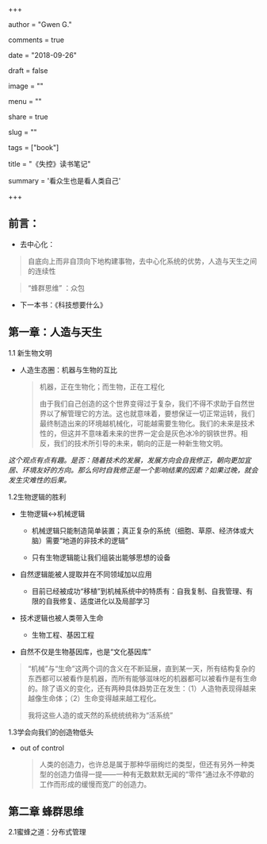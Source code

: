 
+++

author = "Gwen G."

comments = true

date = "2018-09-26"

draft = false

image = ""

menu = ""

share = true

slug = ""

tags = ["book"]

title = "《失控》读书笔记"

summary = '看众生也是看人类自己'


+++

## 前言：

- 去中心化：

> 自底向上而非自顶向下地构建事物，去中心化系统的优势，人造与天生之间的连续性

> “蜂群思维” ：众包

- 下一本书：《科技想要什么》



## 第一章：人造与天生

1.1 新生物文明

- 人造生态圈：机器与生物的互比

  > 机器，正在生物化；而生物，正在工程化
  >
  > 由于我们自己创造的这个世界变得过于复杂，我们不得不求助于自然世界以了解管理它的方法。这也就意味着，要想保证一切正常运转，我们最终制造出来的环境越机械化，可能越需要生物化。我们的未来是技术性的，但这并不意味着未来的世界一定会是灰色冰冷的钢铁世界。相反，我们的技术所引导的未来，朝向的正是一种新生物文明。

*这个观点有点有趣。是否：随着技术的发展，发展方向会自我修正，朝向更加宜居、环境友好的方向。那么何时自我修正是一个影响结果的因素？如果过晚，就会发生灾难性的后果。*

1.2生物逻辑的胜利

- 生物逻辑<->机械逻辑

  - 机械逻辑只能制造简单装置；真正复杂的系统（细胞、草原、经济体或大脑）需要“地道的非技术的逻辑”

  - 只有生物逻辑能让我们组装出能够思想的设备

- 自然逻辑能被人提取并在不同领域加以应用

  - 目前已经被成功“移植”到机械系统中的特质有：自我复制、自我管理、有限的自我修复、适度进化以及局部学习

- 技术逻辑也被人类带入生命

  - 生物工程、基因工程

- 自然不仅是生物基因库，也是“文化基因库”

> “机械”与“生命”这两个词的含义在不断延展，直到某一天，所有结构复杂的东西都可以被看作是机器，而所有能够滋味吃的机器都可以被看作是有生命的。除了语义的变化，还有两种具体趋势正在发生：（1）人造物表现得越来越像生命体；（2）生命变得越来越工程化。
>
> 我将这些人造的或天然的系统统统称为“活系统”



1.3学会向我们的创造物低头

- out of control

  > 人类的创造力，也许总是属于那种华丽绚烂的类型，但还有另外一种类型的创造力值得一提——一种有无数默默无闻的“零件”通过永不停歇的工作而形成的缓慢而宽广的创造力。



## 第二章 蜂群思维

2.1蜜蜂之道：分布式管理
